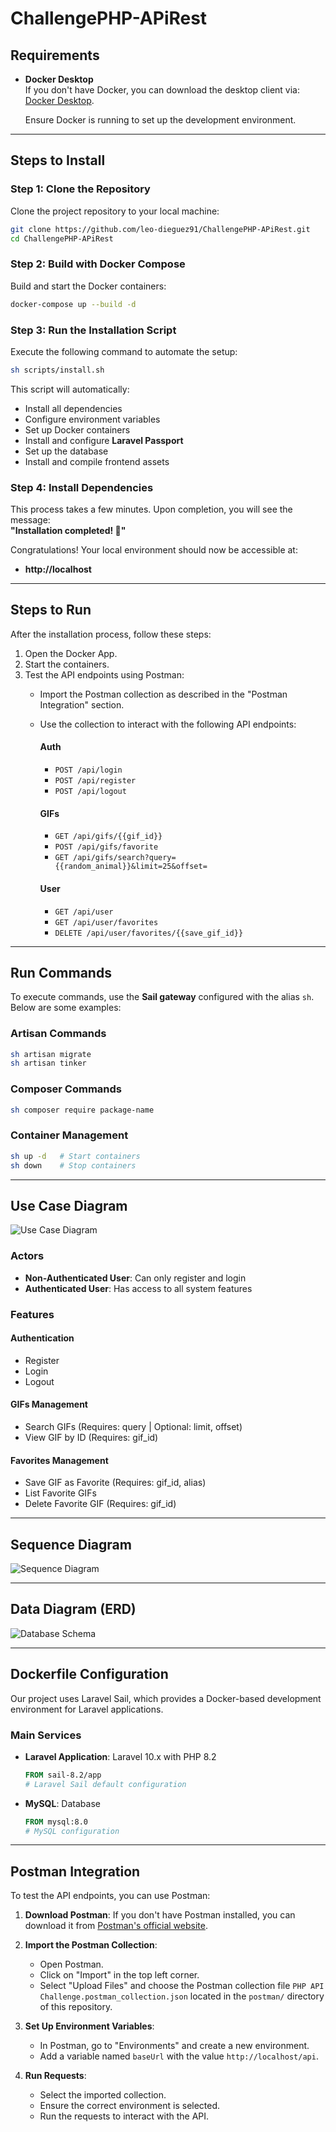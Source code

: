 # ChallengePHP-APiRest

## Requirements
- **Docker Desktop**  
  If you don't have Docker, you can download the desktop client via: [Docker Desktop](https://www.docker.com/products/docker-desktop/).  

  Ensure Docker is running to set up the development environment.

---

## Steps to Install

### **Step 1: Clone the Repository**  
Clone the project repository to your local machine:  
```bash
git clone https://github.com/leo-dieguez91/ChallengePHP-APiRest.git
cd ChallengePHP-APiRest
```

### **Step 2: Build with Docker Compose**  
Build and start the Docker containers:  
```bash
docker-compose up --build -d
```

### **Step 3: Run the Installation Script**  
Execute the following command to automate the setup:  
```bash
sh scripts/install.sh
```

This script will automatically:  
- Install all dependencies  
- Configure environment variables  
- Set up Docker containers  
- Install and configure **Laravel Passport**  
- Set up the database  
- Install and compile frontend assets  

### **Step 4: Install Dependencies**  
This process takes a few minutes. Upon completion, you will see the message:  
**"Installation completed! 🚀"**

Congratulations! Your local environment should now be accessible at:  
- **http://localhost**

---

## Steps to Run

After the installation process, follow these steps:  
1. Open the Docker App.  
2. Start the containers.  
3. Test the API endpoints using Postman:
   - Import the Postman collection as described in the "Postman Integration" section.
   - Use the collection to interact with the following API endpoints:

     #### Auth
     - `POST /api/login`
     - `POST /api/register`
     - `POST /api/logout`

     #### GIFs
     - `GET /api/gifs/{{gif_id}}`
     - `POST /api/gifs/favorite`
     - `GET /api/gifs/search?query={{random_animal}}&limit=25&offset=`

     #### User
     - `GET /api/user`
     - `GET /api/user/favorites`
     - `DELETE /api/user/favorites/{{save_gif_id}}`

---

## Run Commands

To execute commands, use the **Sail gateway** configured with the alias `sh`. Below are some examples:

### **Artisan Commands**  
```bash
sh artisan migrate
sh artisan tinker
```

### **Composer Commands**  
```bash
sh composer require package-name
```

### **Container Management**  
```bash
sh up -d   # Start containers
sh down    # Stop containers
```

---

## Use Case Diagram

![Use Case Diagram](docs/diagrams/use-case-diagram-api-gif.png)

### Actors
- **Non-Authenticated User**: Can only register and login
- **Authenticated User**: Has access to all system features

### Features

#### Authentication
- Register
- Login
- Logout

#### GIFs Management
- Search GIFs (Requires: query | Optional: limit, offset) 
- View GIF by ID (Requires: gif_id)

#### Favorites Management
- Save GIF as Favorite (Requires: gif_id, alias)
- List Favorite GIFs
- Delete Favorite GIF (Requires: gif_id)

---

## Sequence Diagram

![Sequence Diagram](docs/diagrams/sequence-diagram.png)

---

## Data Diagram (ERD)

![Database Schema](docs/diagrams/database-erd-diagram.png)

---

## Dockerfile Configuration

Our project uses Laravel Sail, which provides a Docker-based development environment for Laravel applications.

### Main Services
- **Laravel Application**: Laravel 10.x with PHP 8.2
  ```dockerfile
  FROM sail-8.2/app
  # Laravel Sail default configuration
  ```

- **MySQL**: Database
  ```dockerfile
  FROM mysql:8.0
  # MySQL configuration
  ```

---

## Postman Integration
To test the API endpoints, you can use Postman:

1. **Download Postman**: If you don't have Postman installed, you can download it from [Postman's official website](https://www.postman.com/downloads/).

2. **Import the Postman Collection**: 
   - Open Postman.
   - Click on "Import" in the top left corner.
   - Select "Upload Files" and choose the Postman collection file `PHP API Challenge.postman_collection.json` located in the `postman/` directory of this repository.

3. **Set Up Environment Variables**:
   - In Postman, go to "Environments" and create a new environment.
   - Add a variable named `baseUrl` with the value `http://localhost/api`.

4. **Run Requests**:
   - Select the imported collection.
   - Ensure the correct environment is selected.
   - Run the requests to interact with the API.
